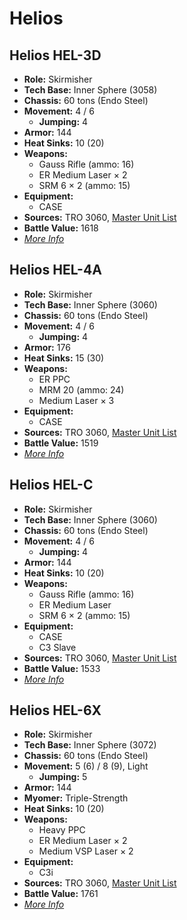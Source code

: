 # Helios
## Helios HEL-3D
- **Role:** Skirmisher
- **Tech Base:** Inner Sphere (3058)
- **Chassis:** 60 tons (Endo Steel)
- **Movement:** 4 / 6
  - **Jumping:** 4
- **Armor:** 144
- **Heat Sinks:** 10 (20)
- **Weapons:**
  - Gauss Rifle (ammo: 16)
  - ER Medium Laser × 2
  - SRM 6 × 2 (ammo: 15)
- **Equipment:**
  - CASE
- **Sources:** TRO 3060, [Master Unit List](http://masterunitlist.info/Unit/Details/1464/helios-hel-3d)
- **Battle Value:** 1618
- [*More Info*](helios/helios_hel-3d.md)

## Helios HEL-4A
- **Role:** Skirmisher
- **Tech Base:** Inner Sphere (3060)
- **Chassis:** 60 tons (Endo Steel)
- **Movement:** 4 / 6
  - **Jumping:** 4
- **Armor:** 176
- **Heat Sinks:** 15 (30)
- **Weapons:**
  - ER PPC
  - MRM 20 (ammo: 24)
  - Medium Laser × 3
- **Equipment:**
  - CASE
- **Sources:** TRO 3060, [Master Unit List](http://masterunitlist.info/Unit/Details/1465/helios-hel-4a)
- **Battle Value:** 1519
- [*More Info*](helios/helios_hel-4a.md)

## Helios HEL-C
- **Role:** Skirmisher
- **Tech Base:** Inner Sphere (3060)
- **Chassis:** 60 tons (Endo Steel)
- **Movement:** 4 / 6
  - **Jumping:** 4
- **Armor:** 144
- **Heat Sinks:** 10 (20)
- **Weapons:**
  - Gauss Rifle (ammo: 16)
  - ER Medium Laser
  - SRM 6 × 2 (ammo: 15)
- **Equipment:**
  - CASE
  - C3 Slave
- **Sources:** TRO 3060, [Master Unit List](http://masterunitlist.info/Unit/Details/1467/helios-hel-c)
- **Battle Value:** 1533
- [*More Info*](helios/helios_hel-c.md)

## Helios HEL-6X
- **Role:** Skirmisher
- **Tech Base:** Inner Sphere (3072)
- **Chassis:** 60 tons (Endo Steel)
- **Movement:** 5 (6) / 8 (9), Light
  - **Jumping:** 5
- **Armor:** 144
- **Myomer:** Triple-Strength
- **Heat Sinks:** 10 (20)
- **Weapons:**
  - Heavy PPC
  - ER Medium Laser × 2
  - Medium VSP Laser × 2
- **Equipment:**
  - C3i
- **Sources:** TRO 3060, [Master Unit List](http://masterunitlist.info/Unit/Details/1466/helios-hel-6x)
- **Battle Value:** 1761
- [*More Info*](helios/helios_hel-6x.md)

